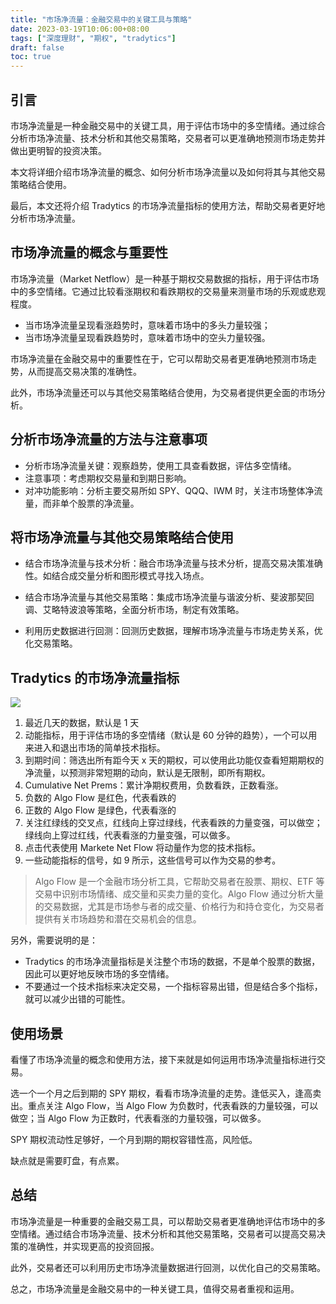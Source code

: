 ```yaml
---
title: "市场净流量：金融交易中的关键工具与策略"
date: 2023-03-19T10:06:00+08:00
tags: ["深度理财", "期权", "tradytics"]
draft: false
toc: true
---
```


## 引言

市场净流量是一种金融交易中的关键工具，用于评估市场中的多空情绪。通过综合分析市场净流量、技术分析和其他交易策略，交易者可以更准确地预测市场走势并做出更明智的投资决策。

本文将详细介绍市场净流量的概念、如何分析市场净流量以及如何将其与其他交易策略结合使用。

最后，本文还将介绍 Tradytics 的市场净流量指标的使用方法，帮助交易者更好地分析市场净流量。

<!--more-->

## 市场净流量的概念与重要性

市场净流量（Market Netflow）是一种基于期权交易数据的指标，用于评估市场中的多空情绪。它通过比较看涨期权和看跌期权的交易量来测量市场的乐观或悲观程度。

- 当市场净流量呈现看涨趋势时，意味着市场中的多头力量较强；
- 当市场净流量呈现看跌趋势时，意味着市场中的空头力量较强。

市场净流量在金融交易中的重要性在于，它可以帮助交易者更准确地预测市场走势，从而提高交易决策的准确性。

此外，市场净流量还可以与其他交易策略结合使用，为交易者提供更全面的市场分析。

## 分析市场净流量的方法与注意事项


- 分析市场净流量关键：观察趋势，使用工具查看数据，评估多空情绪。
- 注意事项：考虑期权交易量和到期日影响。
- 对冲功能影响：分析主要交易所如 SPY、QQQ、IWM 时，关注市场整体净流量，而非单个股票的净流量。

## 将市场净流量与其他交易策略结合使用

- 结合市场净流量与技术分析：融合市场净流量与技术分析，提高交易决策准确性。如结合成交量分析和图形模式寻找入场点。

- 结合市场净流量与其他交易策略：集成市场净流量与谐波分析、斐波那契回调、艾略特波浪等策略，全面分析市场，制定有效策略。

- 利用历史数据进行回测：回测历史数据，理解市场净流量与市场走势关系，优化交易策略。

## Tradytics 的市场净流量指标

![](https://img.forecho.com/iVYW7d.png)

1. 最近几天的数据，默认是 1 天
2. 动能指标，用于评估市场的多空情绪（默认是 60 分钟的趋势），一个可以用来进入和退出市场的简单技术指标。
3. 到期时间：筛选出所有距今天 x 天的期权，可以使用此功能仅查看短期期权的净流量，以预测非常短期的动向，默认是无限制，即所有期权。
4. Cumulative Net Prems：累计净期权费用，负数看跌，正数看涨。
5. 负数的 Algo Flow 是红色，代表看跌的
6. 正数的 Algo Flow 是绿色，代表看涨的
7. 关注红绿线的交叉点，红线向上穿过绿线，代表看跌的力量变强，可以做空；绿线向上穿过红线，代表看涨的力量变强，可以做多。
8. 点击代表使用 Markete Net Flow 将动量作为您的技术指标。
9. 一些动能指标的信号，如 9 所示，这些信号可以作为交易的参考。

> Algo Flow 是一个金融市场分析工具，它帮助交易者在股票、期权、ETF 等交易中识别市场情绪、成交量和买卖力量的变化。Algo Flow 通过分析大量的交易数据，尤其是市场参与者的成交量、价格行为和持仓变化，为交易者提供有关市场趋势和潜在交易机会的信息。

另外，需要说明的是：

- Tradytics 的市场净流量指标是关注整个市场的数据，不是单个股票的数据，因此可以更好地反映市场的多空情绪。
- 不要通过一个技术指标来决定交易，一个指标容易出错，但是结合多个指标，就可以减少出错的可能性。

## 使用场景

看懂了市场净流量的概念和使用方法，接下来就是如何运用市场净流量指标进行交易。

选一个一个月之后到期的 SPY 期权，看看市场净流量的走势。逢低买入，逢高卖出。重点关注 Algo Flow，当 Algo Flow 为负数时，代表看跌的力量较强，可以做空；当 Algo Flow 为正数时，代表看涨的力量较强，可以做多。

SPY 期权流动性足够好，一个月到期的期权容错性高，风险低。

缺点就是需要盯盘，有点累。


## 总结

市场净流量是一种重要的金融交易工具，可以帮助交易者更准确地评估市场中的多空情绪。通过结合市场净流量、技术分析和其他交易策略，交易者可以提高交易决策的准确性，并实现更高的投资回报。

此外，交易者还可以利用历史市场净流量数据进行回测，以优化自己的交易策略。

总之，市场净流量是金融交易中的一种关键工具，值得交易者重视和运用。